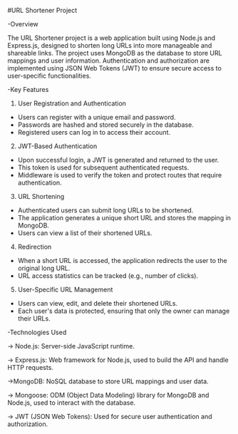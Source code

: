 #URL Shortener Project

-Overview

The URL Shortener project is a web application built using Node.js and Express.js, designed to shorten long URLs into more manageable and shareable links. The project uses MongoDB as the database to store URL mappings and user information. Authentication and authorization are implemented using JSON Web Tokens (JWT) to ensure secure access to user-specific functionalities.

-Key Features

1. User Registration and Authentication

* Users can register with a unique email and password.
* Passwords are hashed and stored securely in the database.
* Registered users can log in to access their account.
  
2. JWT-Based Authentication

* Upon successful login, a JWT is generated and returned to the user.
* This token is used for subsequent authenticated requests.
* Middleware is used to verify the token and protect routes that require authentication.
  
3. URL Shortening

* Authenticated users can submit long URLs to be shortened.
* The application generates a unique short URL and stores the mapping in MongoDB.
* Users can view a list of their shortened URLs.
  
4. Redirection

* When a short URL is accessed, the application redirects the user to the original long URL.
* URL access statistics can be tracked (e.g., number of clicks).

5. User-Specific URL Management

* Users can view, edit, and delete their shortened URLs.
* Each user's data is protected, ensuring that only the owner can manage their URLs.
  
-Technologies Used

-> Node.js: Server-side JavaScript runtime.

-> Express.js: Web framework for Node.js, used to build the API and handle HTTP requests.

->MongoDB: NoSQL database to store URL mappings and user data.

-> Mongoose: ODM (Object Data Modeling) library for MongoDB and Node.js, used to interact with the database.

-> JWT (JSON Web Tokens): Used for secure user authentication and authorization.
